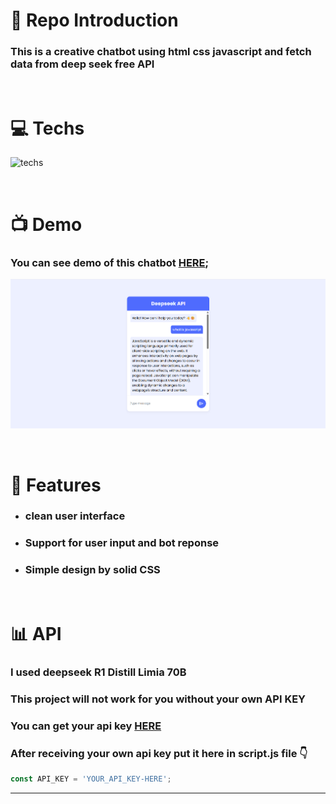 # 🤖 Repo Introduction
### This is a creative chatbot using html css javascript and fetch data from deep seek free API


<br>

# 💻 Techs
![techs](https://skillicons.dev/icons?i=html,css,js)

 

<br>

# 📺 Demo

### You can see demo of this chatbot [HERE](https://kiyanoosh-kabootaran.github.io/Chatbot/);

![chatbot](images/chatbot-remo.png)

<br>

# 📌 Features
- ### clean user interface
- ### Support for user input and bot reponse
- ### Simple design by solid CSS

<br>

# 📊 API
### I used deepseek R1 Distill Limia 70B
### This project will not work for you without your own API KEY
### You can get your api key [HERE](https://openrouter.ai/deepseek/deepseek-r1-distill-llama-70b:free) 
### After receiving your own api key put it here in script.js file 👇

```js
const API_KEY = 'YOUR_API_KEY-HERE';
```
---

<br>





